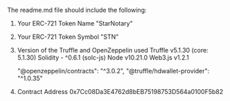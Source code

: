 The readme.md file should include the following:

1) Your ERC-721 Token Name
   "StarNotary"

2) Your ERC-721 Token Symbol
   "STN"

3) Version of the Truffle and OpenZeppelin used
   Truffle v5.1.30 (core: 5.1.30)
   Solidity - ^0.6.1 (solc-js)
   Node v10.21.0
   Web3.js v1.2.1

   "@openzeppelin/contracts": "^3.0.2",
   "@truffle/hdwallet-provider": "^1.0.35"

4) Contract Address
   0x7Cc08Da3E4762d8bEB75198753D564a0100F5b82